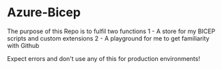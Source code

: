 # Azure-Bicep

The purpose of this Repo is to fulfil two functions
1 - A store for my BICEP scripts and custom extensions
2 - A playground for me to get familiarity with Github

Expect errors and don't use any of this for production environments! 